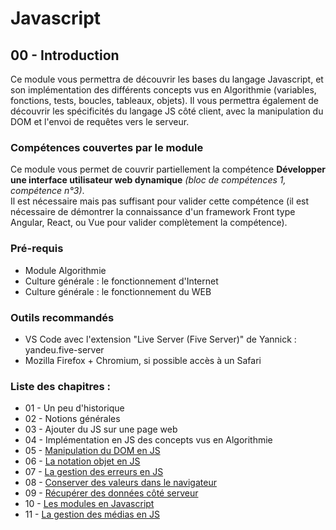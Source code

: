 # Javascript

## 00 - Introduction

Ce module vous permettra de découvrir les bases du langage Javascript, et son implémentation des différents concepts vus en Algorithmie (variables, fonctions, tests, boucles, tableaux, objets). Il vous permettra également de découvrir les spécificités du langage JS côté client, avec la manipulation du DOM et l'envoi de requêtes vers le serveur.

### Compétences couvertes par le module

Ce module vous permet de couvrir partiellement la compétence **Développer une interface utilisateur web dynamique** *(bloc de compétences 1, compétence n°3)*.  
Il est nécessaire mais pas suffisant pour valider cette compétence (il est nécessaire de démontrer la connaissance d'un framework Front type Angular, React, ou Vue pour valider complètement la compétence).

### Pré-requis

  * Module Algorithmie
  * Culture générale : le fonctionnement d'Internet
  * Culture générale : le fonctionnement du WEB

### Outils recommandés

  * VS Code avec l'extension "Live Server (Five Server)" de Yannick : yandeu.five-server
  * Mozilla Firefox + Chromium, si possible accès à un Safari

### Liste des chapitres :

  * 01 - Un peu d'historique
  * 02 - Notions générales
  * 03 - Ajouter du JS sur une page web
  * 04 - Implémentation en JS des concepts vus en Algorithmie
  * 05 - [Manipulation du DOM en JS](05_-_Manipulation_du_DOM_en_JS.md)
  * 06 - [La notation objet en JS](06_-_La_notation_objet.md)
  * 07 - [La gestion des erreurs en JS](07_-_La_gestion_des_erreurs.md)
  * 08 - [Conserver des valeurs dans le navigateur](08_-_Conserver_des_valeurs_dans_le_navigateur.md)
  * 09 - [Récupérer des données côté serveur](09_-_Récupérer_des_données_côté_serveur.md)
  * 10 - [Les modules en Javascript](10_-_Les_modules_en_JS.md)
  * 11 - [La gestion des médias en JS](11_-_Gestion_des_media_en_JS.md)

